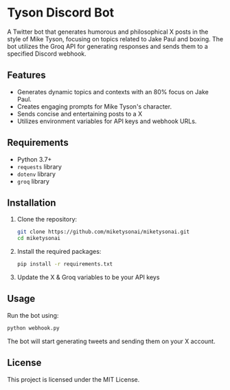 # Tyson Discord Bot

A Twitter bot that generates humorous and philosophical X posts in the style of Mike Tyson, focusing on topics related to Jake Paul and boxing. The bot utilizes the Groq API for generating responses and sends them to a specified Discord webhook.

## Features

- Generates dynamic topics and contexts with an 80% focus on Jake Paul.
- Creates engaging prompts for Mike Tyson's character.
- Sends concise and entertaining posts to a X
- Utilizes environment variables for API keys and webhook URLs.

## Requirements

- Python 3.7+
- `requests` library
- `dotenv` library
- `groq` library

## Installation

1. Clone the repository:
   ```bash
   git clone https://github.com/miketysonai/miketysonai.git
   cd miketysonai
   ```

2. Install the required packages:
   ```bash
   pip install -r requirements.txt
   ```

4. Update the X & Groq variables to be your API keys

## Usage

Run the bot using:
```bash
python webhook.py
```


The bot will start generating tweets and sending them on your X account.


## License

This project is licensed under the MIT License.
